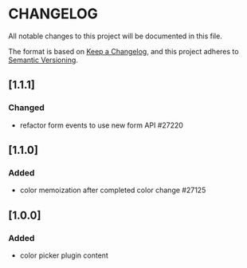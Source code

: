 # CHANGELOG

All notable changes to this project will be documented in this file.

The format is based on [Keep a Changelog](https://keepachangelog.com/en/1.0.0/),
and this project adheres to [Semantic Versioning](https://semver.org/spec/v2.0.0.html).

## [1.1.1]
### Changed
* refactor form events to use new form API #27220

## [1.1.0]
### Added
* color memoization after completed color change #27125

## [1.0.0]
### Added
* color picker plugin content
